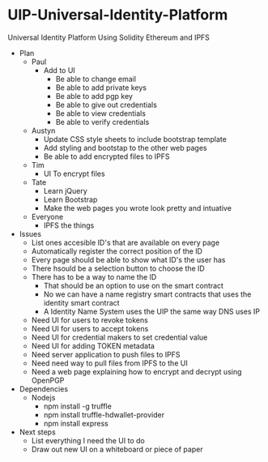 # UIP-Universal-Identity-Platform
Universal Identity Platform
Using Solidity Ethereum and IPFS

* Plan
    * Paul
        * Add to UI
            * Be able to change email
            * Be able to add private keys
            * Be able to add pgp key
            * Be able to give out credentials
            * Be able to view credentials
            * Be able to verify credentials
    * Austyn
        * Update CSS style sheets to include bootstrap template
        * Add styling and bootstap to the other web pages
        * Be able to add encrypted files to IPFS
    * Tim
        * UI To encrypt files
    * Tate
        * Learn jQuery
        * Learn Bootstrap
        * Make the web pages you wrote look pretty and intuative
    * Everyone
        * IPFS the things
* Issues
    * List ones accesible ID's that are available on every page
    * Automatically register the correct position of the ID 
    * Every page should be able to show what ID's the user has
    * There hsould be a selection button to choose the ID
    * There has to be a way to name the ID
        * That should be an option to use on the smart contract
        * No we can have a name registry smart contracts that uses the identity smart contract
        * A Identity Name System uses the UIP the same way DNS uses IP
    * Need UI for users to revoke tokens
    * Need UI for users to accept tokens
    * Need UI for credential makers to set credential value
    * Need UI for adding TOKEN metadata
    * Need server application to push files to IPFS 
    * Need need way to pull files from IPFS to the UI
    * Need a web page explaining how to encrypt and decrypt using OpenPGP
* Dependencies
    * Nodejs
        * npm install -g truffle
        * npm install truffle-hdwallet-provider
        * npm install express
* Next steps
    * List everything I need the UI to do
    * Draw out new UI on a whiteboard or piece of paper

    